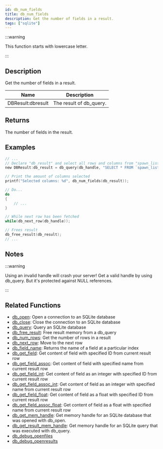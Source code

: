 ```yaml
---
id: db_num_fields
title: db_num_fields
description: Get the number of fields in a result.
tags: ["sqlite"]
---
```


:::warning

This function starts with lowercase letter.

:::

## Description

Get the number of fields in a result.

| Name              | Description             |
| ----------------- | ----------------------- |
| DBResult:dbresult | The result of db_query. |

## Returns

The number of fields in the result.

## Examples

```c
// ...
// Declare "db_result" and select all rows and columns from "spawn_list"
new DBResult:db_result = db_query(db_handle, "SELECT * FROM `spawn_list` WHERE 1;");

// Print the amount of columns selected
printf("Selected columns: %d", db_num_fields(db_result));

// Do...
do
{
    // ...
}

// While next row has been fetched
while(db_next_row(db_handle));

// Frees result
db_free_result(db_result);
// ...
```

## Notes

:::warning

Using an invalid handle will crash your server! Get a valid handle by using db_query. But it's protected against NULL
references.

:::

## Related Functions

- [db_open](db_open.md): Open a connection to an SQLite database
- [db_close](db_close.md): Close the connection to an SQLite database
- [db_query](db_query.md): Query an SQLite database
- [db_free_result](db_free_result.md): Free result memory from a db_query
- [db_num_rows](db_num_rows.md): Get the number of rows in a result
- [db_next_row](db_next_row.md): Move to the next row
- [db_field_name](db_field_name.md): Returns the name of a field at a particular index
- [db_get_field](db_get_field.md): Get content of field with specified ID from current result row
- [db_get_field_assoc](db_get_field_assoc.md): Get content of field with specified name from current result row
- [db_get_field_int](db_get_field_int.md): Get content of field as an integer with specified ID from current result row
- [db_get_field_assoc_int](db_get_field_assoc_int.md): Get content of field as an integer with specified name from current result row
- [db_get_field_float](db_get_field_float.md): Get content of field as a float with specified ID from current result row
- [db_get_field_assoc_float](db_get_field_assoc_float.md): Get content of field as a float with specified name from current result row
- [db_get_mem_handle](db_get_mem_handle.md): Get memory handle for an SQLite database that was opened with db_open.
- [db_get_result_mem_handle](db_get_result_mem_handle.md): Get memory handle for an SQLite query that was executed with db_query.
- [db_debug_openfiles](db_debug_openfiles.md)
- [db_debug_openresults](db_debug_openresults.md)

